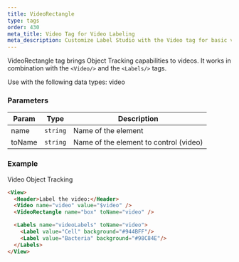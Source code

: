 ```yaml
---
title: VideoRectangle
type: tags
order: 430
meta_title: Video Tag for Video Labeling
meta_description: Customize Label Studio with the Video tag for basic video annotation tasks for machine learning and data science projects.
---
```


VideoRectangle tag brings Object Tracking capabilities to videos. It works in combination with the `<Video/>` and the `<Labels/>` tags.

Use with the following data types: video

### Parameters

| Param | Type | Description |
| --- | --- | --- |
| name | <code>string</code> | Name of the element |
| toName | <code>string</code> | Name of the element to control (video) |

### Example

Video Object Tracking

```html
<View>
  <Header>Label the video:</Header>
  <Video name="video" value="$video" />
  <VideoRectangle name="box" toName="video" />

  <Labels name="videoLabels" toName="video">
    <Label value="Cell" background="#944BFF"/>
    <Label value="Bacteria" background="#98C84E"/>
  </Labels>
</View>
```
